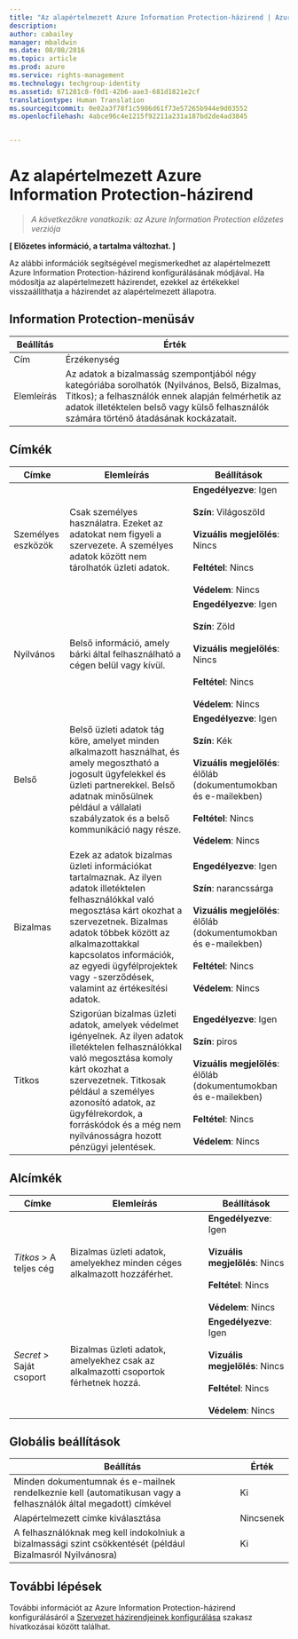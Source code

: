 ```yaml
---
title: "Az alapértelmezett Azure Information Protection-házirend | Azure Rights Management"
description: 
author: cabailey
manager: mbaldwin
ms.date: 08/08/2016
ms.topic: article
ms.prod: azure
ms.service: rights-management
ms.technology: techgroup-identity
ms.assetid: 671281c8-f0d1-42b6-aae3-681d1821e2cf
translationtype: Human Translation
ms.sourcegitcommit: 0e02a3f78f1c5986d61f73e57265b944e9d03552
ms.openlocfilehash: 4abce96c4e1215f92211a231a187bd2de4ad3845


---
```


# Az alapértelmezett Azure Information Protection-házirend

>*A következőkre vonatkozik: az Azure Information Protection előzetes verziója*

**[ Előzetes információ, a tartalma változhat. ]**

Az alábbi információk segítségével megismerkedhet az alapértelmezett Azure Information Protection-házirend konfigurálásának módjával. Ha módosítja az alapértelmezett házirendet, ezekkel az értékekkel visszaállíthatja a házirendet az alapértelmezett állapotra.

## Information Protection-menüsáv

|Beállítás|Érték|
|-------------------------------|---------------------------|
|Cím|Érzékenység|
|Elemleírás|Az adatok a bizalmasság szempontjából négy kategóriába sorolhatók (Nyilvános, Belső, Bizalmas, Titkos); a felhasználók ennek alapján felmérhetik az adatok illetéktelen belső vagy külső felhasználók számára történő átadásának kockázatait.|

## Címkék

|Címke|Elemleírás|Beállítások|
|-------------------------------|---------------------------|-----------------|
|Személyes eszközök|Csak személyes használatra. Ezeket az adatokat nem figyeli a szervezete. A személyes adatok között nem tárolhatók üzleti adatok.|**Engedélyezve**: Igen <br /><br />**Szín**: Világoszöld<br /><br />**Vizuális megjelölés**: Nincs <br /><br />**Feltétel**: Nincs<br /><br />**Védelem**: Nincs|
|Nyilvános|Belső információ, amely bárki által felhasználható a cégen belül vagy kívül.|**Engedélyezve**: Igen <br /><br />**Szín**: Zöld<br /><br />**Vizuális megjelölés**: Nincs<br /><br />**Feltétel**: Nincs<br /><br />**Védelem**: Nincs|
|Belső|Belső üzleti adatok tág köre, amelyet minden alkalmazott használhat, és amely megosztható a jogosult ügyfelekkel és üzleti partnerekkel. Belső adatnak minősülnek például a vállalati szabályzatok és a belső kommunikáció nagy része.|**Engedélyezve**: Igen <br /><br />**Szín**: Kék <br /><br />**Vizuális megjelölés**: élőláb (dokumentumokban és e-mailekben)<br /><br />**Feltétel**: Nincs<br /><br />**Védelem**: Nincs|
|Bizalmas|Ezek az adatok bizalmas üzleti információkat tartalmaznak. Az ilyen adatok illetéktelen felhasználókkal való megosztása kárt okozhat a szervezetnek. Bizalmas adatok többek között az alkalmazottakkal kapcsolatos információk, az egyedi ügyfélprojektek vagy -szerződések, valamint az értékesítési adatok.|**Engedélyezve**: Igen <br /><br />**Szín**: narancssárga<br /><br />**Vizuális megjelölés**: élőláb (dokumentumokban és e-mailekben)<br /><br />**Feltétel**: Nincs<br /><br />**Védelem**: Nincs|
|Titkos|Szigorúan bizalmas üzleti adatok, amelyek védelmet igényelnek. Az ilyen adatok illetéktelen felhasználókkal való megosztása komoly kárt okozhat a szervezetnek. Titkosak például a személyes azonosító adatok, az ügyfélrekordok, a forráskódok és a még nem nyilvánosságra hozott pénzügyi jelentések.|**Engedélyezve**: Igen <br /><br />**Szín**: piros<br /><br />**Vizuális megjelölés**: élőláb (dokumentumokban és e-mailekben)<br /><br />**Feltétel**: Nincs<br /><br />**Védelem**: Nincs|

## Alcímkék

|Címke|Elemleírás|Beállítások|
|-------------------------------|---------------------------|-----------------|
|*Titkos* > A teljes cég|Bizalmas üzleti adatok, amelyekhez minden céges alkalmazott hozzáférhet.|**Engedélyezve**: Igen <br /><br />**Vizuális megjelölés**: Nincs<br /><br />**Feltétel**: Nincs<br /><br />**Védelem**: Nincs|
|*Secret* > Saját csoport|Bizalmas üzleti adatok, amelyekhez csak az alkalmazotti csoportok férhetnek hozzá.|**Engedélyezve**: Igen <br /><br />**Vizuális megjelölés**: Nincs<br /><br />**Feltétel**: Nincs<br /><br />**Védelem**: Nincs|

## Globális beállítások

|Beállítás|Érték|
|-------------------------------|---------------------------|
|Minden dokumentumnak és e-mailnek rendelkeznie kell (automatikusan vagy a felhasználók által megadott) címkével|Ki|
|Alapértelmezett címke kiválasztása|Nincsenek|
|A felhasználóknak meg kell indokolniuk a bizalmassági szint csökkentését (például Bizalmasról Nyilvánosra)|Ki|


## További lépések

További információt az Azure Information Protection-házirend konfigurálásáról a [Szervezet házirendjeinek konfigurálása](configure-policy.md#configuring-your-organization-s-policy) szakasz hivatkozásai között találhat. 



<!--HONumber=Aug16_HO2-->


